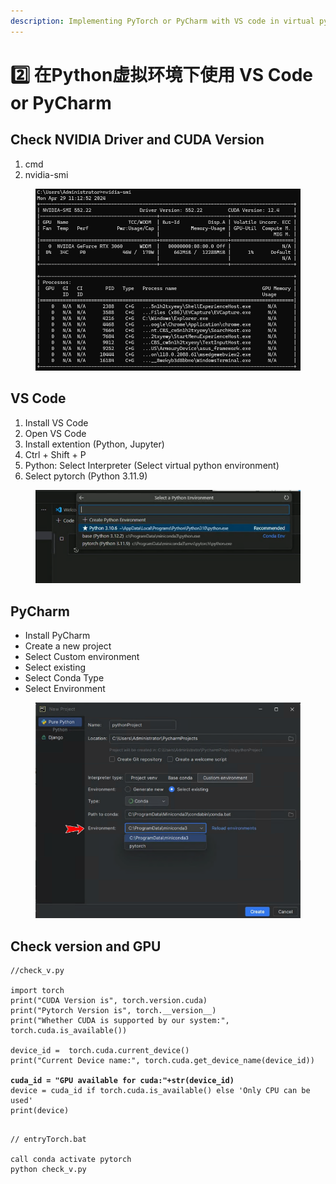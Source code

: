 ```yaml
---
description: Implementing PyTorch or PyCharm with VS code in virtual python environment
---
```


# 2️⃣ 在Python虚拟环境下使用 VS Code or PyCharm

## Check NVIDIA Driver and CUDA Version&#x20;

1. cmd
2. nvidia-smi

<figure><img src="../../.gitbook/assets/image (19).png" alt=""><figcaption></figcaption></figure>

## VS Code

1. Install VS Code
2. Open VS Code
3. Install extention (Python, Jupyter)&#x20;
4. Ctrl + Shift + P
5. Python: Select Interpreter  (Select virtual python environment)
6. Select pytorch (Python 3.11.9)

<figure><img src="../../.gitbook/assets/image.png" alt=""><figcaption></figcaption></figure>

## PyCharm

* Install PyCharm
* Create a new project
* Select Custom environment
* Select existing
* Select Conda Type
* Select Environment

<figure><img src="../../.gitbook/assets/image (18).png" alt=""><figcaption></figcaption></figure>

## Check version and GPU

<pre><code>//check_v.py

import torch
print("CUDA Version is", torch.version.cuda)
print("Pytorch Version is", torch.__version__)
print("Whether CUDA is supported by our system:", torch.cuda.is_available())

device_id =  torch.cuda.current_device()
print("Current Device name:", torch.cuda.get_device_name(device_id))

<strong>cuda_id = "GPU available for cuda:"+str(device_id)
</strong>device = cuda_id if torch.cuda.is_available() else 'Only CPU can be used'
print(device)

</code></pre>

```
// entryTorch.bat

call conda activate pytorch
python check_v.py
```
